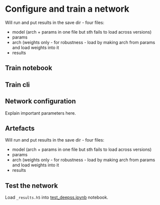 # Configure and train a network


Will run and put results in the save dir - four files:
- model (arch + params in one file but sth fails to load across versions)
- params
- arch (weights only - for robustness - load by making arch from params and load weights into it
- results

## Train notebook

## Train cli



## Network configuration
Explain important parameters here.




## Artefacts
Will run and put results in the save dir - four files:
- model (arch + params in one file but sth fails to load across versions)
- params
- arch (weights only - for robustness - load by making arch from params and load weights into it
- results


## Test the network
Load `_results.h5` into [test_deepss.ipynb]() notebook.